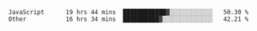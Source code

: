
<!--
**xy406043/xy406043** is a ✨ _special_ ✨ repository because its `README.md` (this file) appears on your GitHub profile.

Here are some ideas to get you started:

- 🔭 I’m currently working on ...
- 🌱 I’m currently learning ...
- 👯 I’m looking to collaborate on ...
- 🤔 I’m looking for help with ...
- 💬 Ask me about ...
- 📫 How to reach me: ...
- 😄 Pronouns: ...
- ⚡ Fun fact: ...
-->

<!--START_SECTION:waka-->

```text
JavaScript      19 hrs 44 mins  ████████████▓░░░░░░░░░░░░   50.30 %
Other           16 hrs 34 mins  ██████████▓░░░░░░░░░░░░░░   42.21 %
```

<!--END_SECTION:waka-->
